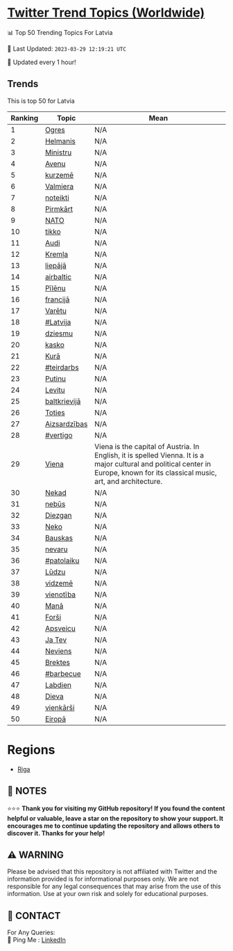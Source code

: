 [Twitter Trend Topics (Worldwide)](https://github.com/ErcinDedeoglu/Twitter-Trend-Topics)
==========


📊 Top 50 Trending Topics For Latvia

📆 Last Updated: `2023-03-29 12:19:21 UTC`

🔧 Updated every 1 hour!


## Trends

This is top 50 for Latvia

| Ranking | Topic | Mean |
| ------- | ------------ | ------------ |
| 1 | [Ogres](http://twitter.com/search?q=Ogres) | N/A |
| 2 | [Helmanis](http://twitter.com/search?q=Helmanis) | N/A |
| 3 | [Ministru](http://twitter.com/search?q=Ministru) | N/A |
| 4 | [Avenu](http://twitter.com/search?q=Avenu) | N/A |
| 5 | [kurzemē](http://twitter.com/search?q=kurzem%c4%93) | N/A |
| 6 | [Valmiera](http://twitter.com/search?q=Valmiera) | N/A |
| 7 | [noteikti](http://twitter.com/search?q=noteikti) | N/A |
| 8 | [Pirmkārt](http://twitter.com/search?q=Pirmk%c4%81rt) | N/A |
| 9 | [NATO](http://twitter.com/search?q=NATO) | N/A |
| 10 | [tikko](http://twitter.com/search?q=tikko) | N/A |
| 11 | [Audi](http://twitter.com/search?q=Audi) | N/A |
| 12 | [Kremļa](http://twitter.com/search?q=Krem%c4%bca) | N/A |
| 13 | [liepājā](http://twitter.com/search?q=liep%c4%81j%c4%81) | N/A |
| 14 | [airbaltic](http://twitter.com/search?q=airbaltic) | N/A |
| 15 | [Pīlēnu](http://twitter.com/search?q=P%c4%abl%c4%93nu) | N/A |
| 16 | [francijā](http://twitter.com/search?q=francij%c4%81) | N/A |
| 17 | [Varētu](http://twitter.com/search?q=Var%c4%93tu) | N/A |
| 18 | [#Latvija](http://twitter.com/search?q=%23Latvija) | N/A |
| 19 | [dziesmu](http://twitter.com/search?q=dziesmu) | N/A |
| 20 | [kasko](http://twitter.com/search?q=kasko) | N/A |
| 21 | [Kurā](http://twitter.com/search?q=Kur%c4%81) | N/A |
| 22 | [#teirdarbs](http://twitter.com/search?q=%23teirdarbs) | N/A |
| 23 | [Putinu](http://twitter.com/search?q=Putinu) | N/A |
| 24 | [Levitu](http://twitter.com/search?q=Levitu) | N/A |
| 25 | [baltkrievijā](http://twitter.com/search?q=baltkrievij%c4%81) | N/A |
| 26 | [Toties](http://twitter.com/search?q=Toties) | N/A |
| 27 | [Aizsardzības](http://twitter.com/search?q=Aizsardz%c4%abbas) | N/A |
| 28 | [#vertigo](http://twitter.com/search?q=%23vertigo) | N/A |
| 29 | [Viena](http://twitter.com/search?q=Viena) | Viena is the capital of Austria. In English, it is spelled Vienna. It is a major cultural and political center in Europe, known for its classical music, art, and architecture. |
| 30 | [Nekad](http://twitter.com/search?q=Nekad) | N/A |
| 31 | [nebūs](http://twitter.com/search?q=neb%c5%abs) | N/A |
| 32 | [Diezgan](http://twitter.com/search?q=Diezgan) | N/A |
| 33 | [Neko](http://twitter.com/search?q=Neko) | N/A |
| 34 | [Bauskas](http://twitter.com/search?q=Bauskas) | N/A |
| 35 | [nevaru](http://twitter.com/search?q=nevaru) | N/A |
| 36 | [#patolaiku](http://twitter.com/search?q=%23patolaiku) | N/A |
| 37 | [Lūdzu](http://twitter.com/search?q=L%c5%abdzu) | N/A |
| 38 | [vidzemē](http://twitter.com/search?q=vidzem%c4%93) | N/A |
| 39 | [vienotība](http://twitter.com/search?q=vienot%c4%abba) | N/A |
| 40 | [Manā](http://twitter.com/search?q=Man%c4%81) | N/A |
| 41 | [Forši](http://twitter.com/search?q=For%c5%a1i) | N/A |
| 42 | [Apsveicu](http://twitter.com/search?q=Apsveicu) | N/A |
| 43 | [Ja Tev](http://twitter.com/search?q=Ja+Tev) | N/A |
| 44 | [Neviens](http://twitter.com/search?q=Neviens) | N/A |
| 45 | [Brektes](http://twitter.com/search?q=Brektes) | N/A |
| 46 | [#barbecue](http://twitter.com/search?q=%23barbecue) | N/A |
| 47 | [Labdien](http://twitter.com/search?q=Labdien) | N/A |
| 48 | [Dieva](http://twitter.com/search?q=Dieva) | N/A |
| 49 | [vienkārši](http://twitter.com/search?q=vienk%c4%81r%c5%a1i) | N/A |
| 50 | [Eiropā](http://twitter.com/search?q=Eirop%c4%81) | N/A |



# Regions

* [Riga](</Latvia/Riga.md>)



## 📝 NOTES

⭐⭐⭐ **Thank you for visiting my GitHub repository! If you found the content helpful or valuable, leave a star on the repository to show your support. It encourages me to continue updating the repository and allows others to discover it. Thanks for your help!**


## ⚠️ WARNING

Please be advised that this repository is not affiliated with Twitter and the information provided is for informational purposes only. We are not responsible for any legal consequences that may arise from the use of this information. Use at your own risk and solely for educational purposes.


## 📨 CONTACT

 For Any Queries:  
            🏓 Ping Me : [LinkedIn](https://www.linkedin.com/in/ercindedeoglu/)
